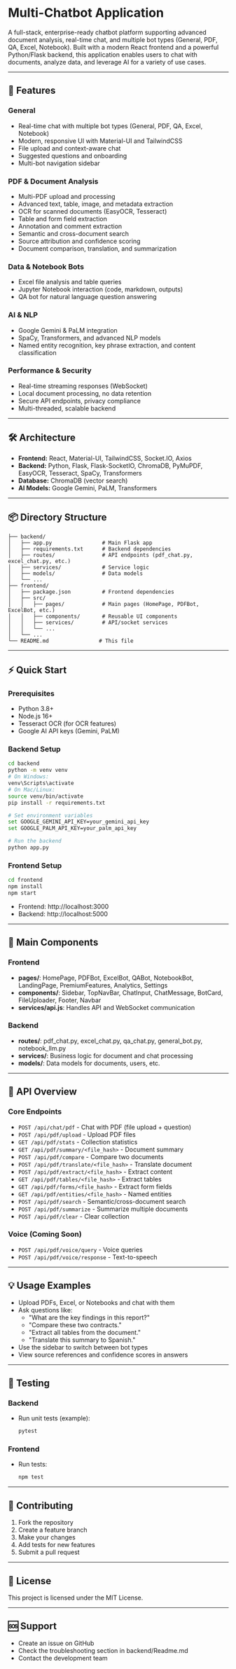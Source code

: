 # Multi-Chatbot Application

A full-stack, enterprise-ready chatbot platform supporting advanced document analysis, real-time chat, and multiple bot types (General, PDF, QA, Excel, Notebook). Built with a modern React frontend and a powerful Python/Flask backend, this application enables users to chat with documents, analyze data, and leverage AI for a variety of use cases.

---

## 🚀 Features

### General

- Real-time chat with multiple bot types (General, PDF, QA, Excel, Notebook)
- Modern, responsive UI with Material-UI and TailwindCSS
- File upload and context-aware chat
- Suggested questions and onboarding
- Multi-bot navigation sidebar

### PDF & Document Analysis

- Multi-PDF upload and processing
- Advanced text, table, image, and metadata extraction
- OCR for scanned documents (EasyOCR, Tesseract)
- Table and form field extraction
- Annotation and comment extraction
- Semantic and cross-document search
- Source attribution and confidence scoring
- Document comparison, translation, and summarization

### Data & Notebook Bots

- Excel file analysis and table queries
- Jupyter Notebook interaction (code, markdown, outputs)
- QA bot for natural language question answering

### AI & NLP

- Google Gemini & PaLM integration
- SpaCy, Transformers, and advanced NLP models
- Named entity recognition, key phrase extraction, and content classification

### Performance & Security

- Real-time streaming responses (WebSocket)
- Local document processing, no data retention
- Secure API endpoints, privacy compliance
- Multi-threaded, scalable backend

---

## 🛠️ Architecture

- **Frontend:** React, Material-UI, TailwindCSS, Socket.IO, Axios
- **Backend:** Python, Flask, Flask-SocketIO, ChromaDB, PyMuPDF, EasyOCR, Tesseract, SpaCy, Transformers
- **Database:** ChromaDB (vector search)
- **AI Models:** Google Gemini, PaLM, Transformers

---

## 📦 Directory Structure

```
├── backend/
│   ├── app.py                # Main Flask app
│   ├── requirements.txt      # Backend dependencies
│   ├── routes/               # API endpoints (pdf_chat.py, excel_chat.py, etc.)
│   ├── services/             # Service logic
│   ├── models/               # Data models
│   └── ...
├── frontend/
│   ├── package.json          # Frontend dependencies
│   ├── src/
│   │   ├── pages/            # Main pages (HomePage, PDFBot, ExcelBot, etc.)
│   │   ├── components/       # Reusable UI components
│   │   ├── services/         # API/socket services
│   │   └── ...
│   └── ...
└── README.md                # This file
```

---

## ⚡ Quick Start

### Prerequisites

- Python 3.8+
- Node.js 16+
- Tesseract OCR (for OCR features)
- Google AI API keys (Gemini, PaLM)

### Backend Setup

```bash
cd backend
python -m venv venv
# On Windows:
venv\Scripts\activate
# On Mac/Linux:
source venv/bin/activate
pip install -r requirements.txt

# Set environment variables
set GOOGLE_GEMINI_API_KEY=your_gemini_api_key
set GOOGLE_PALM_API_KEY=your_palm_api_key

# Run the backend
python app.py
```

### Frontend Setup

```bash
cd frontend
npm install
npm start
```

- Frontend: http://localhost:3000
- Backend: http://localhost:5000

---

## 🧩 Main Components

### Frontend

- **pages/**: HomePage, PDFBot, ExcelBot, QABot, NotebookBot, LandingPage, PremiumFeatures, Analytics, Settings
- **components/**: Sidebar, TopNavBar, ChatInput, ChatMessage, BotCard, FileUploader, Footer, Navbar
- **services/api.js**: Handles API and WebSocket communication

### Backend

- **routes/**: pdf_chat.py, excel_chat.py, qa_chat.py, general_bot.py, notebook_llm.py
- **services/**: Business logic for document and chat processing
- **models/**: Data models for documents, users, etc.

---

## 🔗 API Overview

### Core Endpoints

- `POST /api/chat/pdf` - Chat with PDF (file upload + question)
- `POST /api/pdf/upload` - Upload PDF files
- `GET /api/pdf/stats` - Collection statistics
- `GET /api/pdf/summary/<file_hash>` - Document summary
- `POST /api/pdf/compare` - Compare two documents
- `POST /api/pdf/translate/<file_hash>` - Translate document
- `POST /api/pdf/extract/<file_hash>` - Extract content
- `GET /api/pdf/tables/<file_hash>` - Extract tables
- `GET /api/pdf/forms/<file_hash>` - Extract form fields
- `GET /api/pdf/entities/<file_hash>` - Named entities
- `POST /api/pdf/search` - Semantic/cross-document search
- `POST /api/pdf/summarize` - Summarize multiple documents
- `POST /api/pdf/clear` - Clear collection

### Voice (Coming Soon)

- `POST /api/pdf/voice/query` - Voice queries
- `POST /api/pdf/voice/response` - Text-to-speech

---

## 💡 Usage Examples

- Upload PDFs, Excel, or Notebooks and chat with them
- Ask questions like:
  - "What are the key findings in this report?"
  - "Compare these two contracts."
  - "Extract all tables from the document."
  - "Translate this summary to Spanish."
- Use the sidebar to switch between bot types
- View source references and confidence scores in answers

---

## 🧪 Testing

### Backend

- Run unit tests (example):
  ```bash
  pytest
  ```

### Frontend

- Run tests:
  ```bash
  npm test
  ```

---

## 🤝 Contributing

1. Fork the repository
2. Create a feature branch
3. Make your changes
4. Add tests for new features
5. Submit a pull request

---

## 📄 License

This project is licensed under the MIT License.

---

## 🆘 Support

- Create an issue on GitHub
- Check the troubleshooting section in backend/Readme.md
- Contact the development team
